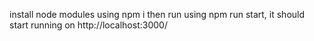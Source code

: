 install node modules using npm i
then run using npm run start, it should start running on http://localhost:3000/